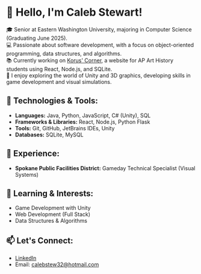 # 👋 Hello, I'm Caleb Stewart!

🎓 Senior at Eastern Washington University, majoring in Computer Science (Graduating June 2025).  
💻 Passionate about software development, with a focus on object-oriented programming, data structures, and algorithms.  
📚 Currently working on [Korus' Corner](https://github.com/adenjonah/APAH), a website for AP Art History students using React, Node.js, and SQLite.  
🚀 I enjoy exploring the world of Unity and 3D graphics, developing skills in game development and visual simulations.

## 🔧 Technologies & Tools:
- **Languages:** Java, Python, JavaScript, C# (Unity), SQL
- **Frameworks & Libraries:** React, Node.js, Python Flask
- **Tools:** Git, GitHub, JetBrains IDEs, Unity
- **Databases:** SQLite, MySQL

## 💼 Experience:
- **Spokane Public Facilities District:** Gameday Technical Specialist (Visual Systems)

## 🌱 Learning & Interests:
- Game Development with Unity
- Web Development (Full Stack)
- Data Structures & Algorithms

## 📫 Let's Connect:
- [LinkedIn](https://www.linkedin.com/in/caleb-stewart-281594274/)
- Email: calebstew32@hotmail.com
